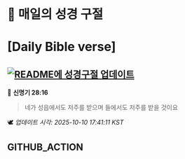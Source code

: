 # 🙏 매일의 성경 구절
# [Daily Bible verse]
## [![README에 성경구절 업데이트](https://github.com/DONGSUKA/first_test/actions/workflows/update-readme-bible.yml/badge.svg)](https://github.com/DONGSUKA/first_test/actions/workflows/update-readme-bible.yml)
<!-- START_BIBLE_VERSE -->
📖 **신명기 28:16**
> 네가 성읍에서도 저주를 받으며 들에서도 저주를 받을 것이요

🕊️ _업데이트 시각: 2025-10-10 17:41:11 KST_
  <!-- END_BIBLE_VERSE -->
## GITHUB_ACTION
